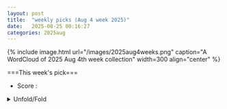 ```yaml
---
layout: post
title:  "weekly picks (Aug 4 week 2025)"
date:   2025-08-25 00:16:27
categories: 2025aug
---
```


{% include image.html url="/images/2025aug4weeks.png" caption="A WordCloud of 2025 Aug 4th week collection" width=300 align="center" %}




===This week's pick===


* Score : 
<details>
  <summary> Unfold/Fold </summary>
  {% capture markdowncontent %}


1. **[qute.202500259](https://advanced.onlinelibrary.wiley.com/doi/10.1002/qute.202500259)** Breathing Modes of Confined and Coupled Magnetic Skyrmions in Synthetic Ferrimagnet Multilayer Nanodots (Advanced Quantum Technologies)

1. **[c2y9-3cc9](https://journals.aps.org/prl/abstract/10.1103/c2y9-3cc9)** Emergent Self-Propulsion of Skyrmionic Matter in Synthetic Antiferromagnets (PRL)



1. **[2508.15897v1](https://arxiv.org/abs/2508.15897)** Entanglement entropy as a probe of topological phase transitions (arXiv)

1. **[2508.15909v1](https://arxiv.org/abs/2508.15909)** Superconductivity and Ferroelectric Orbital Magnetism in Semimetallic Rhombohedral Hexalayer Graphene (arXiv)

1. **[2508.15944v1](https://arxiv.org/abs/2508.15944)** Dual Topology as a Fingerprint of Relativistic Altermagnetism in AgF2 Monolayer (arXiv)

1. **[2508.15968v1](https://arxiv.org/abs/2508.15968)** Unconventional superconductivity induced by rare-earth substitution in Nd1-xEuxNiO2 thin films (arXiv)

1. **[2508.16009v1](https://arxiv.org/abs/2508.16009)** Strong Correlation Driven Quadrupolar to Dipolar Exciton Transitions in a Trilayer Moire Superlattice (arXiv)

1. **[2508.16020v1](https://arxiv.org/abs/2508.16020)** Evolution of magnetic bubble domains in the uniaxial ferromagnet CeRu2Ga2B inferred from the Hall effect and ac magnetic susceptibility (arXiv)

1. **[2508.16028v1](https://arxiv.org/abs/2508.16028)** Controlling resonant spin photocurrent using magnetic field; application to a magnetoelectric oxide Cr2O3 (arXiv)

1. **[2508.16099v1](https://arxiv.org/abs/2508.16099)** Thermomodulated intrinsic Josephson effect in Kagome CsV3Sb5 (arXiv)

1. **[2508.16166v1](https://arxiv.org/abs/2508.16166)** Terahertz third-harmonic generation of lightwave driven Weyl fermions far from equilibrium (arXiv)

1. **[2508.16219v1](https://arxiv.org/abs/2508.16219)** Investigating structure and physical properties of quaternary layered transition metal oxide Na2Cu2TeO6 (arXiv)

1. **[2508.16231v1](https://arxiv.org/abs/2508.16231)** Ultrafast Laser-Induced Magnetic Relaxation in Artificial Spin Ice Driven by Dipolar Interactions (arXiv)

1. **[2508.16266v1](https://arxiv.org/abs/2508.16266)** Magneto-conductivity and CME in Dirac semimetals from Keldysh technique in Landau levels basis (arXiv)

1. **[2508.16290v1](https://arxiv.org/abs/2508.16290)** Extreme magnetic field-boosted superconductivity in a high-temperature superconductor (arXiv)

1. **[2508.16298v1](https://arxiv.org/abs/2508.16298)** Scalable Hybrid quantum Monte Carlo simulation of U(1) gauge field coupled to fermions on GPU (arXiv)

1. **[2508.16339v1](https://arxiv.org/abs/2508.16339)** Observation of negative orbital torque from Vanadium (arXiv)

1. **[2508.16340v1](https://arxiv.org/abs/2508.16340)** Mechanical Reinforcement of Graphene via Wrinkling (arXiv)

1. **[2508.16411v1](https://arxiv.org/abs/2508.16411)** Charge transfer empties the flat band in 4Hb-TaS2 -- except at the surface (arXiv)

1. **[2508.16412v1](https://arxiv.org/abs/2508.16412)** Signatures of spin-glass superconductivity in nickelate (La, Pr, Sm)3Ni2O7 films (arXiv)

1. **[2508.16418v1](https://arxiv.org/abs/2508.16418)** Universal Entanglement Pattern Formation via a Quantum Quench (arXiv)

1. **[2508.16491v1](https://arxiv.org/abs/2508.16491)** Tracking flat bands via phonon-mediated interband scattering (arXiv)

1. **[2508.16559v1](https://arxiv.org/abs/2508.16559)** Chiral charge density wave in 4Hb- and 1T-TaS2: The Role of interlayer coupling (arXiv)

1. **[2508.15936v1](https://arxiv.org/abs/2508.15936)** Teleportation based detection of quantum critical points using small spin chains (arXiv)

1. **[2508.16017v1](https://arxiv.org/abs/2508.16017)** Enhanced thermopower in a magnetic semiconductor EuTe4 with multiple charge-density-wave instabilities/ (arXiv)

1. **[2508.16206v1](https://arxiv.org/abs/2508.16206)** Autonomous conversion of particle-exchange to quantum self-oscillations (arXiv)

1. **[2508.16363v1](https://arxiv.org/abs/2508.16363)** Infinite matrix product states for (1+1)-dimensional gauge theories (arXiv)

1. **[2508.16435v1](https://arxiv.org/abs/2508.16435)** Getting the manifold right: The crucial role of orbital resolution in DFT+U for mixed d-f electron compounds (arXiv)

1. **[2508.16494v1](https://arxiv.org/abs/2508.16494)** Nonlinear Optical Spectroscopy of Nodal-Line Semimetals (arXiv)

1. **[2508.16520v1](https://arxiv.org/abs/2508.16520)** Chemical and Conformational Control of the Spectroscopic Properties of Multi-Layer and Multi-Defect Carbon Dots (arXiv)

1. **[2508.16547v1](https://arxiv.org/abs/2508.16547)** Microscopic field theories of the quantum skyrmion Hall effect (arXiv)









  {% endcapture %}
  {{ markdowncontent | markdownify }}
 </details>

<style>
  details {
    margin: 10px 0;
  }
  summary {
    cursor: pointer;
  }
</style>
